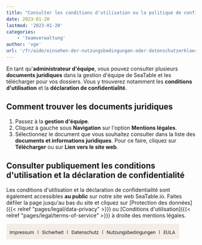 ```yaml
---
title: "Consulter les conditions d'utilisation ou la politique de confidentialité"
date: 2023-01-20
lastmod: '2023-01-20'
categories:
    - 'teamverwaltung'
author: 'vge'
url: '/fr/aide/einsehen-der-nutzungsbedingungen-oder-datenschutzerklaerung'
---
```


En tant qu'**administrateur d'équipe**, vous pouvez consulter plusieurs **documents juridiques** dans la gestion d'équipe de SeaTable et les télécharger pour vos dossiers. Vous y trouverez notamment les **conditions d'utilisation** et la **déclaration de confidentialité**.

## Comment trouver les documents juridiques

1. Passez à la **gestion d'équipe**.
2. Cliquez à gauche sous **Navigation** sur l'option **Mentions légales**.
3. Sélectionnez le document que vous souhaitez consulter dans la liste des **documents et informations juridiques**. Pour ce faire, cliquez sur **Télécharger** ou sur **Lien vers le site web**.

## Consulter publiquement les conditions d'utilisation et la déclaration de confidentialité

Les conditions d'utilisation et la déclaration de confidentialité sont également accessibles **au public** sur notre site web SeaTable.io. Faites défiler la page jusqu'au bas du site et cliquez sur [Protection des données]({{< relref "pages/legal/data-privacy" >}}) ou [Conditions d'utilisation]({{< relref "pages/legal/terms-of-service" >}}) à droite des mentions légales.

![Protection des données et conditions d'utilisation dans le pied de page](images/Datenschutz-und-Nutzungsbedingungen-im-Footer.png)
